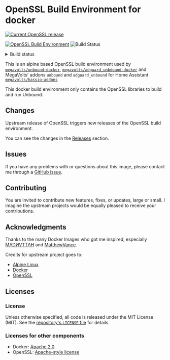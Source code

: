 OpenSSL Build Environment for docker
====================================

[![Current OpenSSL release](https://img.shields.io/github/v/tag/openssl/openssl?label=Current%20OpenSSL%20release&style=for-the-badge)](https://github.com/openssl/openssl/tags) 

[![OpenSSL Build Environment](https://img.shields.io/github/v/release/megavolts/openssl-dockerbuildenv?include_prereleases&label=megavolts/openssl-dockerbuildenv%20release&style=for-the-badge)](https://github.com/megavolts/openssl-dockerbuildenv/releases)
![Build Status](https://img.shields.io/github/actions/workflow/status/megavolts/openssl-dockerbuildenv/CD-10-upstream_release_check.yaml?branch=main&style=for-the-badge&label=Build%20Status)

<details> 
    
  <summary>Build status</summary><br>
  <!-- https://img.shields.io/badges/git-hub-actions-workflow-status -->

![CD Unbound Release Check](https://img.shields.io/github/actions/workflow/status/megavolts/openssl-dockerbuildenv/CD-10-check_upstream_releases.yaml?branch=main&style=for-the-badge&label=CD%20Upstream%20Release%20Check)

![CD Build Docker Image](https://img.shields.io/github/actions/workflow/status/megavolts/openssl-dockerbuildenv/CD-20-build_openssl.yaml?branch=main&style=for-the-badge&label=CD%20Build%20Docker%20Image)

![CD Release Tag](https://img.shields.io/github/actions/workflow/status/megavolts/openssl-dockerbuildenv/CD-30-tag_and_release.yaml?branch=main&style=for-the-badge&label=CD%20Release%20latest%20tag)

</details>

This is an alpine based OpenSSL build environment used by [`megavolts/unbound-docker`](https://github.com/megavolts/unbound-docker/), [`megavolts/adguard_unbdound-docker`](https://github.com/megavolts/adguard_unbound-docker/) and MegaVolts' addons `unbound` and `adguard_unbound` for Home Assistant [`megavolts/hassio-addons`](https://github.com.com/megavolts/hassio-addons)

This docker build environment only contains the OpenSSL libraries to build and run Unbound.

## Changes
Upstream release of OpenSSL triggers new releases of the OpenSSL build environment.

You can see the changes in the [Releases](https://github.com/megavolts/openSSL-dockerbuildenv/releases) section.

## Issues
If you have any problems with or questions about this image, please contact me
through a [GitHub issue](https://github.com/megavolts/openssl-dockerbuildenv/issues).

## Contributing

You are invited to contribute new features, fixes, or updates, large or small. I
imagine the upstream projects would be equally pleased to receive your
contributions.

## Acknowledgments

Thanks to the many Docker Images who got me inspired, especially [ϺΛDИVTTΛH](https://github.com/madnuttah) and [MatthewVance](https://github.com/MatthewVance).

Credits for upstream project goes to:
- [Alpine Linux](https://www.alpinelinux.org/)
- [Docker](https://www.docker.com/)
- [OpenSSL](https://www.openssl.org/)

## Licenses
### License

Unless otherwise specified, all code is released under the MIT License (MIT).
See the [repository's `LICENSE`
file](https://github.com/megavolts/openssl-dockerbuildenv/blob/master/LICENSE) for
details.

### Licenses for other components

- Docker: [Apache 2.0](https://github.com/docker/docker/blob/master/LICENSE)
- OpenSSL: [Apache-style license](https://www.openssl.org/source/license.html)
